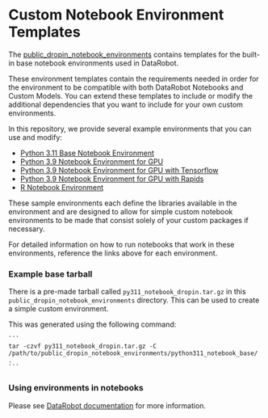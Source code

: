 # Custom Notebook Environment Templates

The [public_dropin_notebook_environments](https://github.com/datarobot/datarobot-user-models/tree/master/public_dropin_notebook_environments)
contains templates for the built-in base notebook environments used in DataRobot.

These environment templates contain the requirements needed in order for the environment to be compatible with 
both DataRobot Notebooks and Custom Models. 
You can extend these templates to include or modify the additional 
dependencies that you want to include for your own custom environments.

In this repository, we provide several example environments that you can use and modify:
* [Python 3.11 Base Notebook Environment](python311_notebook_base)
* [Python 3.9 Notebook Environment for GPU](python39_notebook_gpu)
* [Python 3.9 Notebook Environment for GPU with Tensorflow](python39_notebook_gpu_tf)
* [Python 3.9 Notebook Environment for GPU with Rapids](python39_notebook_gpu_rapids)
* [R Notebook Environment](r_notebook)

These sample environments each define the libraries available in the environment 
and are designed to allow for simple custom notebook environments to be made that 
consist solely of your custom packages if necessary.

For detailed information on how to run notebooks that work in these environments, 
reference the links above for each environment.

### Example base tarball

There is a pre-made tarball called `py311_notebook_dropin.tar.gz` in this `public_dropin_notebook_environments` directory. This can be used to create a simple custom environment.

This was generated using the following command:

    ```
    tar -czvf py311_notebook_dropin.tar.gz -C /path/to/public_dropin_notebook_environments/python311_notebook_base/ .
    ```

### Using environments in notebooks

Please see [DataRobot documentation](https://docs.datarobot.com/en/docs/workbench/wb-notebook/wb-code-nb/wb-env-nb.html#custom-environment-images) for more information.
